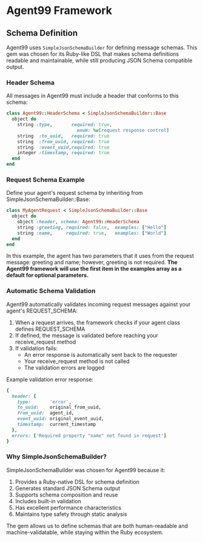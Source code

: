 # Agent99 Framework

## Schema Definition

Agent99 uses `SimpleJsonSchemaBuilder` for defining message schemas. This gem was chosen for its Ruby-like DSL that makes schema definitions readable and maintainable, while still producing JSON Schema compatible output.

### Header Schema

All messages in Agent99 must include a header that conforms to this schema:

```ruby
class Agent99::HeaderSchema < SimpleJsonSchemaBuilder::Base
  object do
    string :type,       required: true, 
                          enum: %w[request response control]
    string  :to_uuid,   required: true
    string  :from_uuid, required: true
    string  :event_uuid,required: true
    integer :timestamp, required: true
  end
end
```

### Request Schema Example

Define your agent's request schema by inheriting from SimpleJsonSchemaBuilder::Base:

```ruby
class MyAgentRequest < SimpleJsonSchemaBuilder::Base
  object do
    object :header, schema: Agent99::HeaderSchema
    string :greeting, required: false,  examples: ["Hello"]
    string :name,     required: true,   examples: ["World"]
  end
end
```

In this example, the agent has two parameters that it uses from the request message: greeting and name; however, greeting is not required.  **The Agent99 framework will use the first item in the examples array as a default for optional parameters.**

### Automatic Schema Validation

Agent99 automatically validates incoming request messages against your agent's REQUEST_SCHEMA:

1. When a request arrives, the framework checks if your agent class defines REQUEST_SCHEMA
2. If defined, the message is validated before reaching your receive_request method
3. If validation fails:
   - An error response is automatically sent back to the requester
   - Your receive_request method is not called
   - The validation errors are logged

Example validation error response:

```ruby
{
  header: {
    type:       'error',
    to_uuid:    original_from_uuid,
    from_uuid:  agent_id,
    event_uuid: original_event_uuid,
    timestamp:  current_timestamp
  },
  errors: ['Required property "name" not found in request']
}
```

### Why SimpleJsonSchemaBuilder?

SimpleJsonSchemaBuilder was chosen for Agent99 because it:

1. Provides a Ruby-native DSL for schema definition
2. Generates standard JSON Schema output
3. Supports schema composition and reuse
4. Includes built-in validation
5. Has excellent performance characteristics
6. Maintains type safety through static analysis

The gem allows us to define schemas that are both human-readable and machine-validatable, while staying within the Ruby ecosystem.

